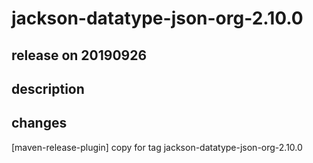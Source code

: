 # jackson-datatype-json-org-2.10.0

## release on 20190926
## description
## changes
[maven-release-plugin] copy for tag jackson-datatype-json-org-2.10.0

